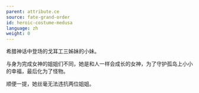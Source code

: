 ```yaml
---
parent: attribute.ce
source: fate-grand-order
id: heroic-costume-medusa
language: zh
weight: 0
---
```


希腊神话中登场的戈耳工三姊妹的小妹。

与身为完成女神的姐姐们不同，她是和人一样会成长的女神，为了守护孤岛上小小的幸福，最后化为了怪物。

顺便一提，她丝毫无法违抗两位姐姐。

